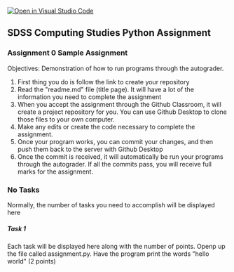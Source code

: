 [![Open in Visual Studio Code](https://classroom.github.com/assets/open-in-vscode-f059dc9a6f8d3a56e377f745f24479a46679e63a5d9fe6f495e02850cd0d8118.svg)](https://classroom.github.com/online_ide?assignment_repo_id=5625648&assignment_repo_type=AssignmentRepo)
## SDSS Computing Studies Python Assignment
### Assignment 0 Sample Assignment

Objectives:
Demonstration of how to run programs through the autograder.

1. First thing you do is follow the link to create your repository
2. Read the "readme.md" file (title page).  It will have a lot of the information you need to complete the assignment
3. When you accept the assignment through the Github Classroom, it will create a project repository for you.  You can use Github Desktop to clone those files to your own computer.
4. Make any edits or create the code necessary to complete the assignment.
5. Once your program works, you can commit your changes, and then push them back to the server with Github Desktop
6. Once the commit is received, it will automatically be run your programs through the autograder.  If all the commits pass, you will receive full marks for the assignment.

### No Tasks
Normally, the number of tasks you need to accomplish will be displayed here

##### Task 1
Each task will be displayed here along with the number of points.
Openp up the file called assignment.py.  Have the program print the words "hello world"
(2 points)

